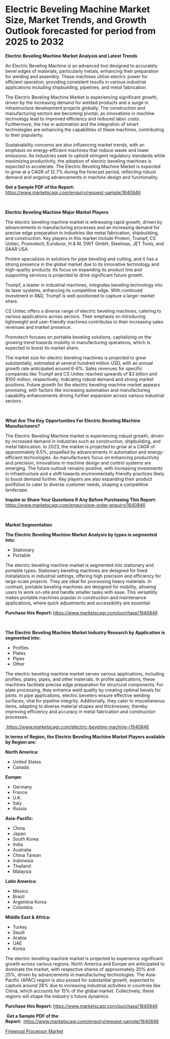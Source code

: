 <p><h1>Electric Beveling Machine Market Size, Market Trends, and Growth Outlook forecasted for period from 2025 to 2032</h1></p><p><strong>Electric Beveling Machine Market Analysis and Latest Trends</strong></p>
<p><p>An Electric Beveling Machine is an advanced tool designed to accurately bevel edges of materials, particularly metals, enhancing their preparation for welding and assembly. These machines utilize electric power for efficient operation, providing consistent results in various industrial applications including shipbuilding, pipelines, and metal fabrication.</p><p>The Electric Beveling Machine Market is experiencing significant growth, driven by the increasing demand for welded products and a surge in infrastructure development projects globally. The construction and manufacturing sectors are becoming pivotal, as innovations in machine technology lead to improved efficiency and reduced labor costs. Furthermore, the rise in automation and the integration of smart technologies are enhancing the capabilities of these machines, contributing to their popularity.</p><p>Sustainability concerns are also influencing market trends, with an emphasis on energy-efficient machines that reduce waste and lower emissions. As industries seek to uphold stringent regulatory standards while maximizing productivity, the adoption of electric beveling machines is expected to accelerate. The Electric Beveling Machine Market is expected to grow at a CAGR of 12.7% during the forecast period, reflecting robust demand and ongoing advancements in machine design and functionality.</p></p>
<p><strong>Get a Sample PDF of the Report:&nbsp;</strong> <a href="https://www.marketscagr.com/enquiry/request-sample/1640846?utm_campaign=2301&utm_medium=2&utm_source=Github&utm_content=ia&utm_term=17022025&utm_id=electric-beveling-machine">https://www.marketscagr.com/enquiry/request-sample/1640846</a></p>
<p>&nbsp;</p>
<p><strong>Electric Beveling Machine Major Market Players</strong></p>
<p><p>The electric beveling machine market is witnessing rapid growth, driven by advancements in manufacturing processes and an increasing demand for precise edge preparation in industries like metal fabrication, shipbuilding, and construction. Key players in this market include Protem, Trumpf, CS Unitec, Promotech, Euroboor, H & M, DWT GmbH, Steelmax, JET Tools, and SAAR USA.</p><p>Protem specializes in solutions for pipe beveling and cutting, and it has a strong presence in the global market due to its innovative technology and high-quality products. Its focus on expanding its product line and supporting services is projected to drive significant future growth.</p><p>Trumpf, a leader in industrial machines, integrates beveling technology into its laser systems, enhancing its competitive edge. With continued investment in R&D, Trumpf is well-positioned to capture a larger market share.</p><p>CS Unitec offers a diverse range of electric beveling machines, catering to various applications across sectors. Their emphasis on introducing lightweight and user-friendly machines contributes to their increasing sales revenues and market presence.</p><p>Promotech focuses on portable beveling solutions, capitalizing on the growing trend towards mobility in manufacturing operations, which is expected to boost its market share.</p><p>The market size for electric beveling machines is projected to grow substantially, estimated at several hundred million USD, with an annual growth rate anticipated around 6-8%. Sales revenues for specific companies like Trumpf and CS Unitec reached upwards of $3 billion and $100 million, respectively, indicating robust demand and strong market positions. Future growth for the electric beveling machine market appears promising, with factors like increasing automation and manufacturing capability enhancements driving further expansion across various industrial sectors.</p></p>
<p>&nbsp;</p>
<p><strong>What Are The Key Opportunities For Electric Beveling Machine Manufacturers?</strong></p>
<p><p>The Electric Beveling Machine market is experiencing robust growth, driven by increased demand in industries such as construction, shipbuilding, and metal fabrication. In 2023, the market is projected to grow at a CAGR of approximately 6.5%, propelled by advancements in automation and energy-efficient technologies. As manufacturers focus on enhancing productivity and precision, innovations in machine design and control systems are emerging. The future outlook remains positive, with increasing investments in infrastructure and a shift towards environmentally friendly practices likely to boost demand further. Key players are also expanding their product portfolios to cater to diverse customer needs, shaping a competitive landscape.</p></p>
<p><strong>Inquire or Share Your Questions If Any Before Purchasing This Report:</strong> <a href="https://www.marketscagr.com/enquiry/pre-order-enquiry/1640846?utm_campaign=2301&utm_medium=2&utm_source=Github&utm_content=ia&utm_term=17022025&utm_id=electric-beveling-machine">https://www.marketscagr.com/enquiry/pre-order-enquiry/1640846</a></p>
<p>&nbsp;</p>
<p><strong>Market Segmentation</strong></p>
<p><strong>The Electric Beveling Machine Market Analysis by types is segmented into:</strong></p>
<p><ul><li>Stationary</li><li>Portable</li></ul></p>
<p><p>The electric beveling machine market is segmented into stationary and portable types. Stationary beveling machines are designed for fixed installations in industrial settings, offering high precision and efficiency for large-scale projects. They are ideal for processing heavy materials. In contrast, portable beveling machines are designed for mobility, allowing users to work on-site and handle smaller tasks with ease. This versatility makes portable machines popular in construction and maintenance applications, where quick adjustments and accessibility are essential.</p></p>
<p><strong>Purchase this Report:&nbsp;</strong><a href="https://www.marketscagr.com/purchase/1640846?utm_campaign=2301&utm_medium=2&utm_source=Github&utm_content=ia&utm_term=17022025&utm_id=electric-beveling-machine">https://www.marketscagr.com/purchase/1640846</a></p>
<p>&nbsp;</p>
<p><strong>The Electric Beveling Machine Market Industry Research by Application is segmented into:</strong></p>
<p><ul><li>Profiles</li><li>Plates</li><li>Pipes</li><li>Other</li></ul></p>
<p><p>The electric beveling machine market serves various applications, including profiles, plates, pipes, and other materials. In profile applications, these machines facilitate precise edge preparation for structural components. For plate processing, they enhance weld quality by creating optimal bevels for joints. In pipe applications, electric bevelers ensure effective welding surfaces, vital for pipeline integrity. Additionally, they cater to miscellaneous items, adapting to diverse material shapes and thicknesses, thereby improving efficiency and accuracy in metal fabrication and construction processes.</p></p>
<p><a href="https://www.marketscagr.com/electric-beveling-machine-r1640846?utm_campaign=2301&utm_medium=2&utm_source=Github&utm_content=ia&utm_term=17022025&utm_id=electric-beveling-machine">&nbsp;https://www.marketscagr.com/electric-beveling-machine-r1640846</a></p>
<p><strong>In terms of Region, the Electric Beveling Machine Market Players available by Region are:</strong></p>
<p>
    <p> <strong> North America: </strong>
        <ul>
            <li>United States</li>
            <li>Canada</li>
        </ul>
        </p> 
    <p> <strong> Europe: </strong>
        <ul>
            <li>Germany</li>
            <li>France</li>
            <li>U.K.</li>
            <li>Italy</li>
            <li>Russia</li>
        </ul>
        </p> 
    <p> <strong> Asia-Pacific: </strong>
        <ul>
            <li>China</li>
            <li>Japan</li>
            <li>South Korea</li>
            <li>India</li>
            <li>Australia</li>
            <li>China Taiwan</li>
            <li>Indonesia</li>
            <li>Thailand</li>
            <li>Malaysia</li>
        </ul>
        </p> 
    <p> <strong> Latin America: </strong>
        <ul>
            <li>Mexico</li>
            <li>Brazil</li>
            <li>Argentina Korea</li>
            <li>Colombia</li>
        </ul>
        </p> 
    <p> <strong> Middle East & Africa: </strong>
        <ul>
            <li>Turkey</li>
            <li>Saudi</li>
            <li>Arabia</li>
            <li>UAE</li>
            <li>Korea</li>
        </ul>
    </p>
    </p>
<p><p>The electric beveling machine market is projected to experience significant growth across various regions. North America and Europe are anticipated to dominate the market, with respective shares of approximately 30% and 25%, driven by advancements in manufacturing technologies. The Asia-Pacific (APAC) region is also poised for substantial growth, expected to capture around 28% due to increasing industrial activities in countries like China, which accounts for 15% of the global market. Collectively, these regions will shape the industry's future dynamics.</p></p>
<p><strong>Purchase this Report: </strong><a href="https://www.marketscagr.com/purchase/1640846?utm_campaign=2301&utm_medium=2&utm_source=Github&utm_content=ia&utm_term=17022025&utm_id=electric-beveling-machine">https://www.marketscagr.com/purchase/1640846</a></p>
<p>&nbsp;<strong>Get a Sample PDF of the Report:&nbsp;&nbsp;</strong><a href="https://www.marketscagr.com/enquiry/request-sample/1640846?utm_campaign=2301&utm_medium=2&utm_source=Github&utm_content=ia&utm_term=17022025&utm_id=electric-beveling-machine">https://www.marketscagr.com/enquiry/request-sample/1640846</a></p>
<p><strong></strong></p>
<p><p><a href="https://github.com/janraimondo83/Market-Research-Report-List-1/blob/main/firewood-processor-market.md?utm_campaign=2301&utm_medium=2&utm_source=Github&utm_content=ia&utm_term=17022025&utm_id=electric-beveling-machine">Firewood Processor Market</a></p></p>
